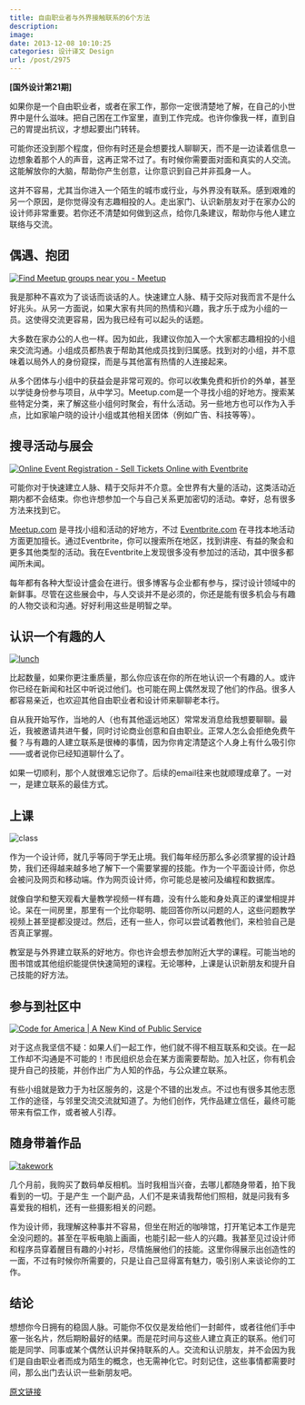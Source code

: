 ```yaml
---
title: 自由职业者与外界接触联系的6个方法
description: 
image: 
date: 2013-12-08 10:10:25
categories: 设计译文 Design
url: /post/2975
---
```


**[国外设计第21期]**

如果你是一个自由职业者，或者在家工作，那你一定很清楚地了解，在自己的小世界中是什么滋味。把自己困在工作室里，直到工作完成。也许你像我一样，直到自己的胃提出抗议，才想起要出门转转。

可能你还没到那个程度，但你有时还是会想要找人聊聊天，而不是一边读着信息一边想象着那个人的声音，这再正常不过了。有时候你需要面对面和真实的人交流。这能解放你的大脑，帮助你产生创意，让你意识到自己并非孤身一人。

这并不容易，尤其当你进入一个陌生的城市或行业，与外界没有联系。感到艰难的另一个原因，是你觉得没有志趣相投的人。走出家门、认识新朋友对于在家办公的设计师非常重要。若你还不清楚如何做到这点，给你几条建议，帮助你与他人建立联络与交流。

## 偶遇、抱团

[![Find Meetup groups near you - Meetup](http://netdna.webdesignerdepot.com/uploads/2013/06/meetup.jpg "6 simple ways freelancers can meet people and make connections photo")](http://meetup.com/)

我是那种不喜欢为了谈话而谈话的人。快速建立人脉、精于交际对我而言不是什么好兆头。从另一方面说，如果大家有共同的热情和兴趣，我才乐于成为小组的一员。这使得交流更容易，因为我已经有可以起头的话题。

大多数在家办公的人也一样。因为如此，我建议你加入一个大家都志趣相投的小组来交流沟通。小组成员都热衷于帮助其他成员找到归属感。找到对的小组，并不意味着以局外人的身份窥探，而是与其他富有热情的人连接起来。

从多个团体与小组中的获益会是非常可观的。你可以收集免费和折价的外单，甚至以学徒身份参与项目，从中学习。Meetup.com是一个寻找小组的好地方。搜索某些特定分类，来了解这些小组何时聚会，有什么活动。另一些地方也可以作为入手点，比如家喻户晓的设计小组或其他相关团体（例如广告、科技等等）。

## 搜寻活动与展会

[![Online Event Registration - Sell Tickets Online with Eventbrite](http://netdna.webdesignerdepot.com/uploads/2013/06/eventbrite.jpg "6 simple ways freelancers can meet people and make connections photo")](http://eventbrite.com/)

可能你对于快速建立人脉、精于交际并不介意。全世界有大量的活动，这类活动近期内都不会结束。你也许想参加一个与自己关系更加密切的活动。幸好，总有很多方法来找到它。

[Meetup.com](http://www.meetup.com/) 是寻找小组和活动的好地方，不过 [Eventbrite.com](http://www.eventbrite.com/) 在寻找本地活动方面更加擅长。通过Eventbrite，你可以搜索所在地区，找到讲座、有益的聚会和更多其他类型的活动。我在Eventbrite上发现很多没有参加过的活动，其中很多都闻所未闻。

每年都有各种大型设计盛会在进行。很多博客与企业都有参与，探讨设计领域中的新鲜事。尽管在这些展会中，与人交谈并不是必须的，你还是能有很多机会与有趣的人物交谈和沟通。好好利用这些是明智之举。

## 认识一个有趣的人

[![lunch](http://netdna.webdesignerdepot.com/uploads/2013/06/lunch.jpg "6 simple ways freelancers can meet people and make connections photo")](http://netdna.webdesignerdepot.com/uploads/2013/06/lunch.jpg)

比起数量，如果你更注重质量，那么你应该在你的所在地认识一个有趣的人。或许你已经在新闻和社区中听说过他们。也可能在网上偶然发现了他们的作品。很多人都容易亲近，也欢迎其他自由职业者和设计师来聊聊老本行。

自从我开始写作，当地的人（也有其他遥远地区）常常发消息给我想要聊聊。最近，我被邀请共进午餐，同时讨论商业创意和自由职业。正常人怎么会拒绝免费午餐？与有趣的人建立联系是很棒的事情，因为你肯定清楚这个人身上有什么吸引你——或者说你已经知道聊什么了。

如果一切顺利，那个人就很难忘记你了。后续的email往来也就顺理成章了。一对一，是建立联系的最佳方式。

## 上课

![class](http://netdna.webdesignerdepot.com/uploads/2013/06/class.jpg "6 simple ways freelancers can meet people and make connections photo")

作为一个设计师，就几乎等同于学无止境。我们每年经历那么多必须掌握的设计趋势，我们还得越来越多地了解下一个需要掌握的技能。作为一个平面设计师，你总会被问及网页和移动端。作为网页设计师，你可能总是被问及编程和数据库。

就像自学和整天观看大量教学视频一样有趣，没有什么能和身处真正的课堂相提并论。呆在一间房里，那里有一个比你聪明、能回答你所以问题的人，这些问题教学视频上甚至提都没提过。然后，还有一些人，你可以尝试着教他们，来检验自己是否真正掌握。

教室是与外界建立联系的好地方。你也许会想去参加附近大学的课程。可能当地的图书馆或其他组织能提供快速简短的课程。无论哪种，上课是认识新朋友和提升自己技能的好方法。

## 参与到社区中

[![Code for America | A New Kind of Public Service](http://netdna.webdesignerdepot.com/uploads/2013/06/codeforamerica.jpg "6 simple ways freelancers can meet people and make connections photo")](http://codeforamerica.org/)

对于这点我坚信不疑：如果人们一起工作，他们就不得不相互联系和交谈。在一起工作却不沟通是不可能的！市民组织总会在某方面需要帮助。加入社区，你有机会提升自己的技能，并创作出广为人知的作品，与公众建立联系。

有些小组就是致力于为社区服务的，这是个不错的出发点。不过也有很多其他志愿工作的途径，与邻里交流交流就知道了。为他们创作，凭作品建立信任，最终可能带来有偿工作，或者被人引荐。

## 随身带着作品

[![takework](http://netdna.webdesignerdepot.com/uploads/2013/06/takework.jpg "6 simple ways freelancers can meet people and make connections photo")](http://netdna.webdesignerdepot.com/uploads/2013/06/takework.jpg)

几个月前，我购买了数码单反相机。当时我相当兴奋，去哪儿都随身带着，拍下我看到的一切。于是产生 一个副产品，人们不是来请我帮他们照相，就是问我有多喜爱我的相机，还有一些摄影相关的问题。

作为设计师，我理解这种事并不容易，但坐在附近的咖啡馆，打开笔记本工作是完全没问题的。甚至在平板电脑上画画，也能引起一些人的兴趣。我甚至见过设计师和程序员穿着醒目有趣的小衬衫，尽情施展他们的技能。这里你得展示出创造性的一面，不过有时候你所需要的，只是让自己显得富有魅力，吸引别人来谈论你的工作。

## 结论

想想你今日拥有的稳固人脉。可能你不仅仅是发给他们一封邮件，或者往他们手中塞一张名片，然后期盼最好的结果。而是花时间与这些人建立真正的联系。他们可能是同学、同事或某个偶然认识并保持联系的人。交流和认识朋友，并不会因为我们是自由职业者而成为陌生的概念，也无需神化它。时刻记住，这些事情都需要时间，那么出门去认识一些新朋友吧。

[原文链接](http://www.webdesignerdepot.com/2013/11/6-simple-ways-freelancers-can-meet-people-and-make-connections/)